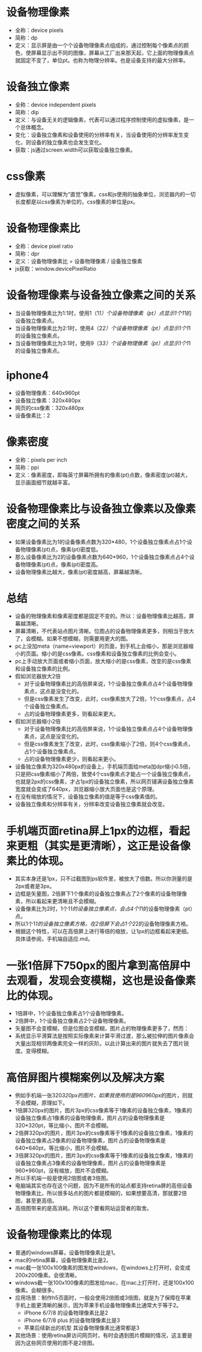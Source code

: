 # 设备物理像素
* 全称：device pixels
* 简称：dp
* 定义：显示屏是由一个个设备物理像素点组成的，通过控制每个像素点的颜色，使屏幕显示出不同的图像，屏幕从工厂出来那天起，它上面的物理像素点就固定不变了，单位pt。也称为物理分辨率。也是设备支持的最大分辨率。

# 设备独立像素
* 全称：device independent pixels
* 简称：dip
* 定义：与设备无关的逻辑像素，代表可以通过程序控制使用的虚拟像素，是一个总体概念。
* 变化：设备独立像素和设备使用的分辨率有关，当设备使用的分辨率发生变化，则设备的独立像素也会发生变化。
* 获取：js通过screen.width可以获取设备独立像素。

# css像素
* 虚拟像素，可以理解为“直觉”像素，css和js使用的抽象单位，浏览器内的一切长度都是以css像素为单位的，css像素的单位是px。

# 设备物理像素比
* 全称：device pixel ratio
* 简称：dpr
* 定义：设备物理像素比 = 设备物理像素 / 设备独立像素
* js获取：window.devicePixelRatio

# 设备物理像素与设备独立像素之间的关系
* 当设备物理像素比为1:1时，使用1（1*1）个设备物理像素（pt）点显示1个1*1的设备独立像素点。
* 当设备物理像素比为2:1时，使用4（2*2）个设备物理像素（pt）点显示1个1*1的设备独立像素点。
* 当设备物理像素比为3:1时，使用9（3*3）个设备物理像素（pt）点显示1个1*1的设备独立像素点。

# iphone4
* 设备物理像素：640x960pt
* 设备独立像素：320x480px
* 网页的css像素：320x480px
* 设备像素比：2

# 像素密度
* 全称：pixels per inch
* 简称：ppi
* 定义：像素密度，即每英寸屏幕所拥有的像素(pt)点数，像素密度(pt)越大，显示画面细节就越丰富。

# 设备物理像素比与设备独立像素以及像素密度之间的关系
* 如果设备像素比为1的设备像素点数为320*480，1个设备独立像素点占1个设备物理像素(pt)点，像素(pt)密度低。
* 那么设备像素比为2的设备像素点数为640*960，1个设备独立像素点占4个设备物理像素(pt)点，像素(pt)密度高。
* 设备物理像素比越大，像素(pt)密度越高，屏幕越清晰。

# 总结
* 设备的物理像素和像素密度都是固定不变的。所以：设备物理像素比越高，屏幕越清晰。
* 屏幕清晰，不代表站点图片清晰。位图占的设备物理像素更多，则相当于放大了，会模糊。如果不想模糊，则需要用更大的图。
* pc上没加meta（name=viewport）的页面，到手机上会缩小，那是浏览器缩小的页面。缩小的是css像素。css像素和设备独立像素的比例会变小。
* pc上手动放大页面或者缩小页面，放大缩小的是css像素，改变的是css像素和设备独立像素的比例。
* 假如浏览器放大2倍
    - 对于设备物理像素比的高倍屏来说，1个设备独立像素点占4个设备物理像素点，这点是没变化的。
    - 但是css像素发生了改变，此时，css像素放大了2倍，1个css像素点，占4个设备独立像素点。
    - 占的设备物理像素更多，则看起来更大。
* 假如浏览器缩小2倍
    - 对于设备物理像素比的高倍屏来说，1个设备独立像素点占4个设备物理像素点，这点是没变化的。
    - 但是css像素发生了改变，此时，css像素缩小了2倍，则4个css像素点，占1个设备独立像素点。
    - 占的设备物理像素更少，则看起来更小。
* 设备独立像素为320x480px的设备上，手机端页面给meta加dpr缩小0.5倍，只是把css像素缩小了两倍，致使4个css像素点才能占一个设备独立像素点，也就是2px的css像素，才占1px的设备独立像素，所以网页铺满设备独立像素宽度就会变成了640px，浏览器缩小放大页面也是这个原理。
* 在没有缩放的情况下，设备独立像素的值是等于css像素值的。
* 设备独立像素和分辨率有关，分辨率改变设备独立像素就会改变。

# 手机端页面retina屏上1px的边框，看起来更粗（其实是更清晰），这正是设备像素比的体现。
* 其实本身还是1px，只不过截图到ps软件里，被放大了倍数。所以你测量的是2px或者是3px。
* 边框是矢量图，2倍屏下1个像素的设备独立像素占了2个像素的设备物理像素，所以看起来更清晰且不会模糊。
* 设备像素比为2时，1个1*1的设备独立像素点，会占4个1*1的设备物理像素（pt）点。
* 所以1个1*1的设备独立像素方格，在2倍屏下会占1个2*2的设备物理像素方格。
* 根据这个特性，可以在高倍屏上进行等倍的缩放，让1px的边框看起来更细。具体请参阅，手机端自适应.md。

# 一张1倍屏下750px的图片拿到高倍屏中去观看，发现会变模糊，这也是设备像素比的体现。
* 1倍屏中，1个设备独立像素占1个设备物理像素。
* 2倍屏中，1个设备独立像素占2个设备物理像素。
* 矢量图不会变模糊，但是位图会变模糊，图片占的物理像素更多了，然而：
* 系统显示平滑算法是按照实际像素来计算平滑过渡，那么被拉伸的图片像素会大量出现相邻两像素完全一样的灰阶。以此计算出来的图片就失去了图片锐度。变得模糊。

# 高倍屏图片模糊案例以及解决方案
* 例如手机端一张320*320px的图片，如果我使用的是960*960px的图片，则就不会模糊，原理如下。
* 1倍屏320px的图片，图片3px的css像素等于1像素的设备独立像素，1像素的设备独立像素占1像素的设备物理像素，图片占的设备物理像素是320*320pt，等比缩小，图片不会模糊。
* 2倍屏320px的图片，图片3px的css像素等于1像素的设备独立像素，1像素的设备独立像素占2像素的设备物理像素，图片占的设备物理像素是640*640pt，等比缩小，图片不会模糊。
* 3倍屏320px的图片，图片3px的css像素等于1像素的设备独立像素，1像素的设备独立像素占3像素的设备物理像素，图片占的设备物理像素是960*960pt，没有缩放，图片不会模糊。
* 所以手机端一般是使用2倍图或者3倍图。
* 电脑端其实也存在这个问题，因为不是所有的站点都支持retina屏的高倍设备物理像素比，所以很多站点的图片都是模糊的，如果想要高清，那就要2倍图，甚至更高倍。
* 高倍图带来的是高消耗。所以这个要看网站运营者的取舍。

# 设备物理像素比的体现
* 普通的windows屏幕，设备物理像素比是1。
* mac的retina屏幕，设备物理像素比是2。
* mac截一张100x100像素的图发给windows，在windows上打开时，会变成200x200像素。会很清晰。
* windows截一张100x100像素的图发给mac，在mac上打开时，还是100x100像素。会糊很多。
* 应用场景：制作h5页面时，一般会使用2倍图或3倍图，就是为了保障在苹果手机上能更清晰的展示，因为苹果手机设备物理像素比通常大于等于2。
  - iPhone 6/7/8 的设备物理像素比是2
  - iPhone 6/7/8 plus 的设备物理像素比是3
  - 苹果后续新出的机型 其设备物理像素比通常都是3
* 其他场景：使用retina屏访问网页时，有时会遇到图片模糊的情况，这主要是因为这些网页使用的图不是2倍图。
